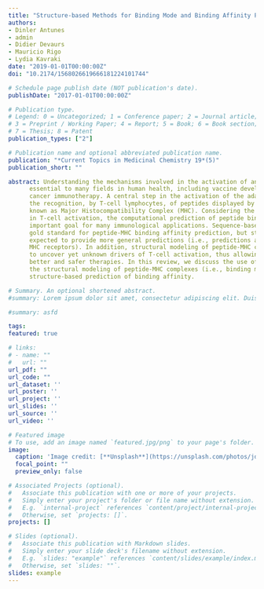 ```yaml
---
title: "Structure-based Methods for Binding Mode and Binding Affinity Prediction for Peptide-MHC Complexes"
authors:
- Dinler Antunes
- admin
- Didier Devaurs
- Mauricio Rigo
- Lydia Kavraki
date: "2019-01-01T00:00:00Z"
doi: "10.2174/1568026619666181224101744"

# Schedule page publish date (NOT publication's date).
publishDate: "2017-01-01T00:00:00Z"

# Publication type.
# Legend: 0 = Uncategorized; 1 = Conference paper; 2 = Journal article;
# 3 = Preprint / Working Paper; 4 = Report; 5 = Book; 6 = Book section;
# 7 = Thesis; 8 = Patent
publication_types: ["2"]

# Publication name and optional abbreviated publication name.
publication: "*Current Topics in Medicinal Chemistry 19*(5)"
publication_short: ""

abstract: Understanding the mechanisms involved in the activation of an immune response is
      essential to many fields in human health, including vaccine development and personalized
      cancer immunotherapy. A central step in the activation of the adaptive immune response is
      the recognition, by T-cell lymphocytes, of peptides displayed by a special type of receptor
      known as Major Histocompatibility Complex (MHC). Considering the key role of MHC receptors
      in T-cell activation, the computational prediction of peptide binding to MHC has been an
      important goal for many immunological applications. Sequence-based methods have become the
      gold standard for peptide-MHC binding affinity prediction, but structure-based methods are
      expected to provide more general predictions (i.e., predictions applicable to all types of
      MHC receptors). In addition, structural modeling of peptide-MHC complexes has the potential
      to uncover yet unknown drivers of T-cell activation, thus allowing for the development of
      better and safer therapies. In this review, we discuss the use of computational methods for
      the structural modeling of peptide-MHC complexes (i.e., binding mode prediction) and for the
      structure-based prediction of binding affinity.

# Summary. An optional shortened abstract.
#summary: Lorem ipsum dolor sit amet, consectetur adipiscing elit. Duis posuere tellus ac convallis placerat. Proin tincidunt magna sed ex sollicitudin condimentum.

#summary: asfd

tags:
featured: true

# links:
# - name: ""
#   url: ""
url_pdf: ""
url_code: ""
url_dataset: ''
url_poster: ''
url_project: ''
url_slides: ''
url_source: ''
url_video: ''

# Featured image
# To use, add an image named `featured.jpg/png` to your page's folder. 
image:
  caption: 'Image credit: [**Unsplash**](https://unsplash.com/photos/jdD8gXaTZsc)'
  focal_point: ""
  preview_only: false

# Associated Projects (optional).
#   Associate this publication with one or more of your projects.
#   Simply enter your project's folder or file name without extension.
#   E.g. `internal-project` references `content/project/internal-project/index.md`.
#   Otherwise, set `projects: []`.
projects: []

# Slides (optional).
#   Associate this publication with Markdown slides.
#   Simply enter your slide deck's filename without extension.
#   E.g. `slides: "example"` references `content/slides/example/index.md`.
#   Otherwise, set `slides: ""`.
slides: example
---
```


